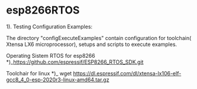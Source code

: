 # esp8266RTOS

1). Testing Configuration Examples:

The directory "configExecuteExamples" contain configuration for toolchain( Xtensa LX6 microprocessor), setups and scripts to execute examples.




Operating Sistem RTOS for esp8266
*)_https://github.com/espressif/ESP8266_RTOS_SDK.git

Toolchair for linux 
*)_ wget https://dl.espressif.com/dl/xtensa-lx106-elf-gcc8_4_0-esp-2020r3-linux-amd64.tar.gz


